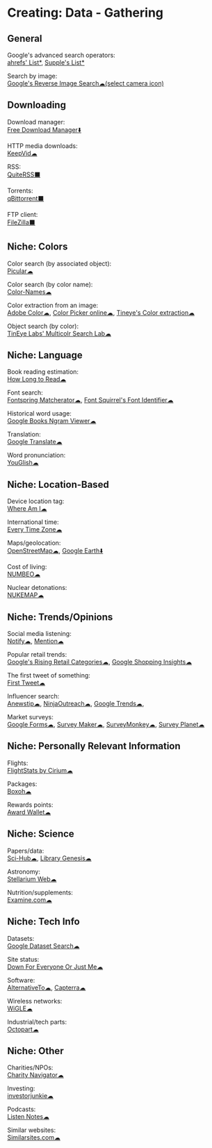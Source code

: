 # Creating: Data - Gathering

## General

Google's advanced search operators:  
[ahrefs' List*](https://supple.com.au/tools/google-advanced-search-operators/),
[Supple's List*](https://ahrefs.com/blog/google-advanced-search-operators/)

Search by image:  
[Google's Reverse Image Search☁(select camera icon)](https://images.google.com/)

## Downloading

Download manager:  
[Free Download Manager⬇️](https://www.freedownloadmanager.org/)

HTTP media downloads:  
[KeepVid☁](https://keepvid.com/)

RSS:  
[QuiteRSS⬛](https://quiterss.org/)

Torrents:  
[qBittorrent⬛](https://www.qbittorrent.org/)

FTP client:  
[FileZilla⬛](https://filezilla-project.org/)

## Niche: Colors

Color search (by associated object):  
[Picular☁](https://picular.co/)

Color search (by color name):  
[Color-Names☁](https://meodai.github.io/color-names/)

Color extraction from an image:  
[Adobe Color☁](https://color.adobe.com),
[Color Picker online☁](https://image-color.com/),
[Tineye's Color extraction☁](https://labs.tineye.com/color/)

Object search (by color):  
[TinEye Labs' Multicolr Search Lab☁](https://labs.tineye.com/multicolr/)

## Niche: Language

Book reading estimation:  
[How Long to Read☁](https://www.howlongtoreadthis.com/)

Font search:  
[Fontspring Matcherator☁](https://www.fontspring.com/matcherator),
[Font Squirrel's Font Identifier☁](https://www.fontsquirrel.com/matcherator)

Historical word usage:  
[Google Books Ngram Viewer☁](https://books.google.com/ngrams)

Translation:  
[Google Translate☁](https://translate.google.com/)

Word pronunciation:  
[YouGlish☁](https://youglish.com/)

## Niche: Location-Based

Device location tag:  
[Where Am I☁](https://ctrlq.org/maps/where/)

International time:  
[Every Time Zone☁](https://everytimezone.com/)

Maps/geolocation:  
[OpenStreetMap☁](https://www.openstreetmap.org/about),
[Google Earth⬇️](https://www.google.com/earth/)

Cost of living:  
[NUMBEO☁](https://www.numbeo.com/)

Nuclear detonations:  
[NUKEMAP☁](https://nuclearsecrecy.com/nukemap/)

## Niche: Trends/Opinions

Social media listening:  
[Notify☁](https://notify.ly/),
[Mention☁](https://mention.com/)

Popular retail trends:  
[Google's Rising Retail Categories☁](https://www.thinkwithgoogle.com/feature/category-trends/),
[Google Shopping Insights☁](https://shopping.thinkwithgoogle.com/)

The first tweet of something:  
[First Tweet☁](http://ctrlq.org/first/)

Influencer search:  
[Anewstip☁](https://anewstip.com/),
[NinjaOutreach☁](https://ninjaoutreach.com/),
[Google Trends☁](https://trends.google.com/),

Market surveys:  
[Google Forms☁](https://www.google.com/forms/about/),
[Survey Maker☁](https://www.survey-maker.com/),
[SurveyMonkey☁](https://www.surveymonkey.com/),
[Survey Planet☁](https://surveyplanet.com/)

## Niche: Personally Relevant Information

Flights:  
[FlightStats by Cirium☁](https://www.flightstats.com)

Packages:  
[Boxoh☁](http://www.boxoh.com/)

Rewards points:  
[Award Wallet☁](https://awardwallet.com/)

## Niche: Science

Papers/data:  
[Sci-Hub☁](https://sci-hub.se/),
[Library Genesis☁](https://libgen.is/)

Astronomy:  
[Stellarium Web☁](https://stellarium-web.org/)

Nutrition/supplements:  
[Examine.com☁](https://examine.com/)

## Niche: Tech Info

Datasets:  
[Google Dataset Search☁](https://toolbox.google.com/datasetsearch)

Site status:  
[Down For Everyone Or Just Me☁](https://downforeveryoneorjustme.com/)

Software:  
[AlternativeTo☁](https://alternativeto.net/),
[Capterra☁](https://www.capterra.com/)

Wireless networks:  
[WiGLE☁](https://wigle.net/)

Industrial/tech parts:  
[Octopart☁](https://octopart.com/)

## Niche: Other

Charities/NPOs:  
[Charity Navigator☁](https://www.charitynavigator.org/)

Investing:  
[investorjunkie☁](https://investorjunkie.com/)

Podcasts:  
[Listen Notes☁](https://www.listennotes.com/)

Similar websites:  
[Similarsites.com☁](https://www.similarsites.com/)
